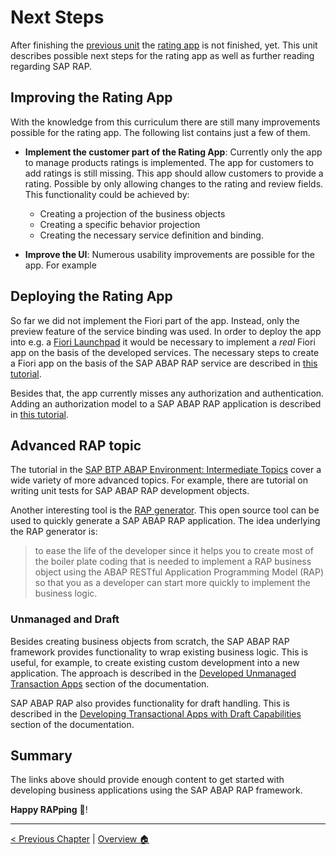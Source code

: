 # Next Steps

After finishing the [previous unit](adding_behavior.md) the [rating app](scenario_description.md) is
not finished, yet. This unit describes possible next steps for the rating app as well as further reading
regarding SAP RAP.

## Improving the Rating App

With the knowledge from this curriculum there are still many improvements possible for the rating app.
The following list contains just a few of them.

- **Implement the customer part of the Rating App**:
  Currently only the app to manage products ratings is implemented. The app for customers to
  add ratings is still missing. This app should allow customers to provide a rating. Possible by
  only allowing changes to the rating and review fields. This functionality could be achieved by:

  - Creating a projection of the business objects
  - Creating a specific behavior projection
  - Creating the necessary service definition and binding.

- **Improve the UI**:
  Numerous usability improvements are possible for the app. For example

## Deploying the Rating App

So far we did not implement the Fiori part of the app. Instead, only the preview feature of the
service binding was used. In order to deploy the app into e.g. a [Fiori Launchpad](https://experience.sap.com/fiori-design-web/launchpad/)
it would be necessary to implement a _real_ Fiori app on the basis of the developed services. The
necessary steps to create a Fiori app on the basis of the SAP ABAP RAP service are
described in [this tutorial](https://developers.sap.com/tutorials/fiori-tools-rap-create-application.html).

Besides that, the app currently misses any authorization and authentication. Adding an authorization model
to a SAP ABAP RAP application is described in [this tutorial](https://developers.sap.com/group.abap-env-authorizations.html).

## Advanced RAP topic

The tutorial in the [SAP BTP ABAP Environment: Intermediate Topics](https://developers.sap.com/mission.abap-env-intermediate.html)
cover a wide variety of more advanced topics. For example, there are tutorial on writing unit tests for SAP ABAP RAP
development objects.

Another interesting tool is the [RAP generator](https://github.com/SAP-samples/cloud-abap-rap). This open source tool
can be used to quickly generate a SAP ABAP RAP application. The idea underlying the RAP generator is:

> to ease the life of the developer since it helps you to create most of the boiler plate coding that
> is needed to implement a RAP business object using the ABAP RESTful Application Programming Model (RAP)
> so that you as a developer can start more quickly to implement the business logic.

### Unmanaged and Draft

Besides creating business objects from scratch, the SAP ABAP RAP framework provides functionality to
wrap existing business logic. This is useful, for example, to create existing custom development
into a new application. The approach is described in the
[Developed Unmanaged Transaction Apps](https://help.sap.com/docs/ABAP_PLATFORM_NEW/fc4c71aa50014fd1b43721701471913d/f6cb3e3402694f5585068e5e5161a7c1.html)
section of the documentation.

SAP ABAP RAP also provides functionality for draft handling. This is described in the
[Developing Transactional Apps with Draft Capabilities](https://help.sap.com/docs/ABAP_PLATFORM_NEW/fc4c71aa50014fd1b43721701471913d/71ba2bec1d0d4f22bc344bba6b569f2e.html)
section of the documentation.

## Summary

The links above should provide enough content to get started with developing business applications
using the SAP ABAP RAP framework.

**Happy RAPping** 🎤!

---

[< Previous Chapter](./transactional_app.md) | [Overview 🏠](../README.md)

